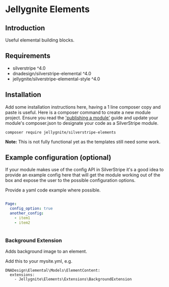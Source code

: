 # Jellygnite Elements

## Introduction

Useful elemental building blocks.

## Requirements

* silverstripe ^4.0
* dnadesign/silverstripe-elemental ^4.0
* jellygnite/silverstripe-elemental-style ^4.0

## Installation
Add some installation instructions here, having a 1 line composer copy and paste is useful. 
Here is a composer command to create a new module project. Ensure you read the
['publishing a module'](https://docs.silverstripe.org/en/developer_guides/extending/how_tos/publish_a_module/) guide
and update your module's composer.json to designate your code as a SilverStripe module. 

```
composer require jellygnite/silverstripe-elements
```

**Note:** This is not fully functional yet as the templates still need some work.

## Example configuration (optional)
If your module makes use of the config API in SilverStripe it's a good idea to provide an example config
 here that will get the module working out of the box and expose the user to the possible configuration options.

Provide a yaml code example where possible.

```yaml

Page:
  config_option: true
  another_config:
    - item1
    - item2
  
```


### Background Extension

Adds background image to an element. 

Add this to your mysite.yml, e.g.
 
```
DNADesign\Elemental\Models\ElementContent:
  extensions:
    - Jellygnite\Elements\Extensions\BackgroundExtension
```